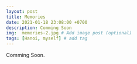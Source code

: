 ```yaml
---
layout: post
title: Memories
date: 2021-01-18 23:08:00 +0700
description: Comming Soon
img:  memories-2.jpg # Add image post (optional)
tags: [Hanoi, myself] # add tag
---
```


Comming Soon.